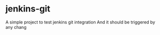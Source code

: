 # jenkins-git

A simple project to test jenkins git integration
And it should be triggered by any chang
